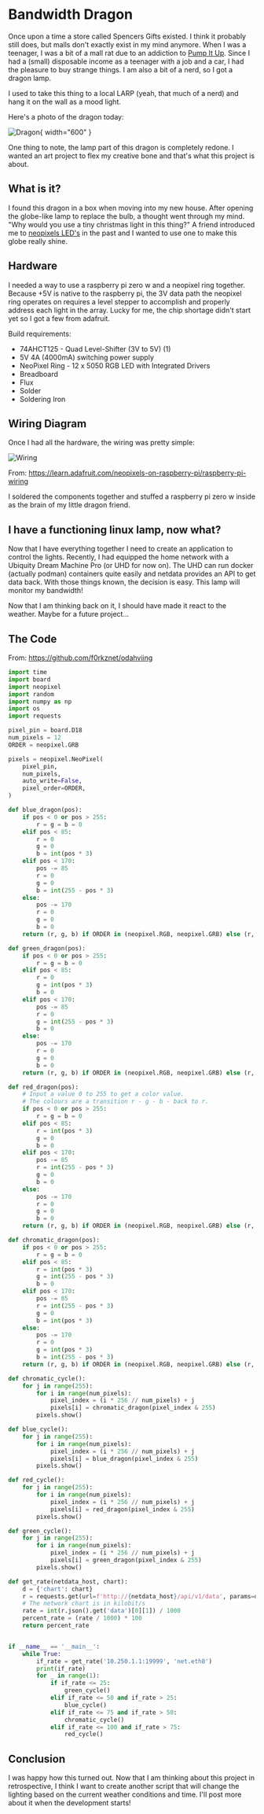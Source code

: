 # Bandwidth Dragon

Once upon a time a store called Spencers Gifts existed. I think it probably still does, but malls don't exactly exist in my mind anymore. When I was a teenager, I was a bit of a mall rat due to an addiction to [Pump It Up](https://en.wikipedia.org/wiki/Pump_It_Up_(video_game_series)). Since I had a (small) disposable income as a teenager with a job and a car, I had the pleasure to buy strange things. I am also a bit of a nerd, so I got a dragon lamp.

I used to take this thing to a local LARP (yeah, that much of a nerd) and hang it on the wall as a mood light.

Here's a photo of the dragon today:

![Dragon](img/dragon.jpg){ width="600" }

One thing to note, the lamp part of this dragon is completely redone. I wanted an art project to flex my creative bone and that's what this project is about.

## What is it?

I found this dragon in a box when moving into my new house. After opening the globe-like lamp to replace the bulb, a thought went through my mind. "Why would you use a tiny christmas light in this thing?" A friend introduced me to [neopixels LED's](https://www.adafruit.com/product/1138?length=2) in the past and I wanted to use one to make this globe really shine.

## Hardware

I needed a way to use a raspberry pi zero w and a neopixel ring together. Because +5V is native to the raspberry pi, the 3V data path the neopixel ring operates on requires a level stepper to accomplish and properly address each light in the array. Lucky for me, the chip shortage didn't start yet so I got a few from adafruit.

Build requirements:

- 74AHCT125 - Quad Level-Shifter (3V to 5V) (1)
- 5V 4A (4000mA) switching power supply
- NeoPixel Ring - 12 x 5050 RGB LED with Integrated Drivers
- Breadboard
- Flux
- Solder
- Soldering Iron

## Wiring Diagram

Once I had all the hardware, the wiring was pretty simple:

![Wiring](https://cdn-learn.adafruit.com/assets/assets/000/064/121/original/led_strips_raspi_NeoPixel_Level_Shifted_bb.jpg?1540314807)

From: <https://learn.adafruit.com/neopixels-on-raspberry-pi/raspberry-pi-wiring>

I soldered the components together and stuffed a raspberry pi zero w inside as the brain of my little dragon friend.

## I have a functioning linux lamp, now what?

Now that I have everything together I need to create an application to control the lights. Recently, I had equipped the home network with a Ubiquity Dream Machine Pro (or UHD for now on). The UHD can run docker (actually podman) containers quite easily and netdata provides an API to get data back. With those things known, the decision is easy. This lamp will monitor my bandwidth!

Now that I am thinking back on it, I should have made it react to the weather. Maybe for a future project...

## The Code

From: <https://github.com/f0rkznet/odahviing>

``` py linenums="1"
import time
import board
import neopixel
import random
import numpy as np
import os
import requests

pixel_pin = board.D18
num_pixels = 12
ORDER = neopixel.GRB

pixels = neopixel.NeoPixel(
    pixel_pin,
    num_pixels,
    auto_write=False,
    pixel_order=ORDER,
)

def blue_dragon(pos):
    if pos < 0 or pos > 255:
        r = g = b = 0
    elif pos < 85:
        r = 0
        g = 0
        b = int(pos * 3)
    elif pos < 170:
        pos -= 85
        r = 0
        g = 0
        b = int(255 - pos * 3)
    else:
        pos -= 170
        r = 0
        g = 0
        b = 0
    return (r, g, b) if ORDER in (neopixel.RGB, neopixel.GRB) else (r, g, b, 0)

def green_dragon(pos):
    if pos < 0 or pos > 255:
        r = g = b = 0
    elif pos < 85:
        r = 0
        g = int(pos * 3)
        b = 0
    elif pos < 170:
        pos -= 85
        r = 0
        g = int(255 - pos * 3)
        b = 0
    else:
        pos -= 170
        r = 0
        g = 0
        b = 0
    return (r, g, b) if ORDER in (neopixel.RGB, neopixel.GRB) else (r, g, b, 0)

def red_dragon(pos):
    # Input a value 0 to 255 to get a color value.
    # The colours are a transition r - g - b - back to r.
    if pos < 0 or pos > 255:
        r = g = b = 0
    elif pos < 85:
        r = int(pos * 3)
        g = 0
        b = 0
    elif pos < 170:
        pos -= 85
        r = int(255 - pos * 3)
        g = 0
        b = 0
    else:
        pos -= 170
        r = 0
        g = 0
        b = 0
    return (r, g, b) if ORDER in (neopixel.RGB, neopixel.GRB) else (r, g, b, 0)

def chromatic_dragon(pos):
    if pos < 0 or pos > 255:
        r = g = b = 0
    elif pos < 85:
        r = int(pos * 3)
        g = int(255 - pos * 3)
        b = 0
    elif pos < 170:
        pos -= 85
        r = int(255 - pos * 3)
        g = 0
        b = int(pos * 3)
    else:
        pos -= 170
        r = 0
        g = int(pos * 3)
        b = int(255 - pos * 3)
    return (r, g, b) if ORDER in (neopixel.RGB, neopixel.GRB) else (r, g, b, 0)

def chromatic_cycle():
    for j in range(255):
        for i in range(num_pixels):
            pixel_index = (i * 256 // num_pixels) + j
            pixels[i] = chromatic_dragon(pixel_index & 255)
        pixels.show()

def blue_cycle():
    for j in range(255):
        for i in range(num_pixels):
            pixel_index = (i * 256 // num_pixels) + j
            pixels[i] = blue_dragon(pixel_index & 255)
        pixels.show()

def red_cycle():
    for j in range(255):
        for i in range(num_pixels):
            pixel_index = (i * 256 // num_pixels) + j
            pixels[i] = red_dragon(pixel_index & 255)
        pixels.show()

def green_cycle():
    for j in range(255):
        for i in range(num_pixels):
            pixel_index = (i * 256 // num_pixels) + j
            pixels[i] = green_dragon(pixel_index & 255)
        pixels.show()

def get_rate(netdata_host, chart):
    d = {'chart': chart}
    r = requests.get(url=f'http://{netdata_host}/api/v1/data', params=d)
    # The network chart is in kilobit/s
    rate = int(r.json().get('data')[0][1]) / 1000
    percent_rate = (rate / 1000) * 100
    return percent_rate


if __name__ == '__main__':
    while True:
        if_rate = get_rate('10.250.1.1:19999', 'net.eth8')
        print(if_rate)
        for _ in range(1):
            if if_rate <= 25:
                green_cycle()
            elif if_rate <= 50 and if_rate > 25:
                blue_cycle()
            elif if_rate <= 75 and if_rate > 50:
                chromatic_cycle()
            elif if_rate <= 100 and if_rate > 75:
                red_cycle()
```

## Conclusion

I was happy how this turned out. Now that I am thinking about this project in retrospective, I think I want to create another script that will change the lighting based on the current weather conditions and time. I'll post more about it when the development starts!
